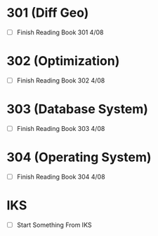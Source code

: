 # 301 (Diff Geo)

- [ ] Finish Reading Book 301 4/08

# 302 (Optimization)

- [ ] Finish Reading Book 302 4/08

# 303 (Database System)

- [ ] Finish Reading Book 303 4/08

# 304 (Operating System)

- [ ] Finish Reading Book 304 4/08

# IKS

- [ ] Start Something From IKS
